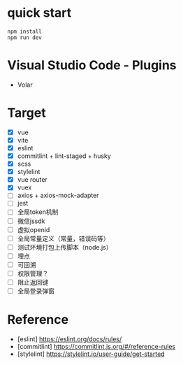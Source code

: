 # quick start
```
npm install 
npm run dev
```

# Visual Studio Code - Plugins
- Volar

# Target
- [x] vue
- [x] vite
- [x] eslint
- [x] commitlint + lint-staged + husky
- [x] scss
- [x] stylelint
- [x] vue router
- [x] vuex
- [ ] axios + axios-mock-adapter
- [ ] jest
- [ ] 全局token机制
- [ ] 微信jssdk
- [ ] 虚拟openid
- [ ] 全局常量定义（常量，错误码等）
- [ ] 测试环境打包上传脚本（node.js）
- [ ] 埋点
- [ ] 可回溯
- [ ] 权限管理？
- [ ] 阻止返回键
- [ ] 全局登录弹窗

# Reference

- [eslint] https://eslint.org/docs/rules/
- [commitlint] https://commitlint.js.org/#/reference-rules
- [stylelint] https://stylelint.io/user-guide/get-started